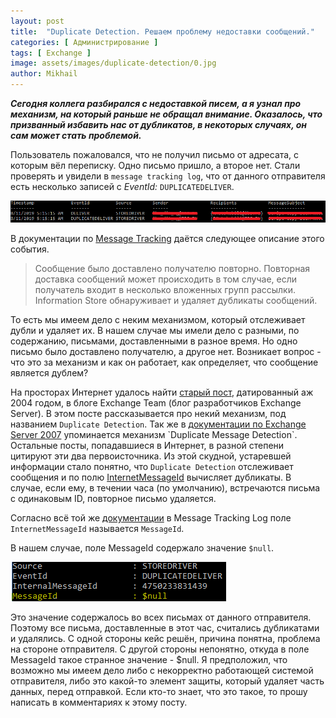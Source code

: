 ```yaml
---
layout: post
title:  "Duplicate Detection. Решаем проблему недоставки сообщений."
categories: [ Администрирование ]
tags: [ Exchange ]
image: assets/images/duplicate-detection/0.jpg
author: Mikhail
---
```

***Сегодня коллега разбирался с недоставкой писем, а я узнал про механизм, на который раньше не обращал внимание. Оказалось, что призванный избавить нас от дубликатов, в некоторых случаях, он сам может стать проблемой.***

Пользователь пожаловался, что не получил письмо от адресата, с которым вёл переписку. Одно письмо пришло, а второе нет. Стали проверять и увидели в `message tracking log`, что от данного отправителя есть несколько записей с *EventId:* `DUPLICATEDELIVER`. 

![duplicate-detection/1.png](/assets/images/duplicate-detection/1.png)

В документации по [Message Tracking](https://docs.microsoft.com/en-us/exchange/mail-flow/transport-logs/message-tracking?view=exchserver-2019#event-types-in-the-message-tracking-log) даётся следующее описание этого события.

>Сообщение было доставлено получателю повторно. Повторная доставка сообщений может происходить в том случае, если получатель входит в несколько вложенных групп рассылки. Information Store  обнаруживает и удаляет дубликаты сообщений.

То есть мы имеем дело с неким механизмом, который отслеживает дубли и удаляет их. В нашем случае мы имели дело с разными, по содержанию, письмами, доставленными в разное время. Но одно письмо было доставлено получателю, а другое нет. Возникает вопрос - что это за механизм и как он работает, как определяет, что сообщение является дублем?

На просторах Интернет удалось найти [старый пост](https://techcommunity.microsoft.com/t5/Exchange-Team-Blog/How-does-duplicate-detection-work/ba-p/610180), датированный аж 2004 годом, в блоге Exchange Team (блог разработчиков Exchange Server). В этом посте рассказывается про некий механизм, под названием `Duplicate Detection`. Так же в [документации по Exchange Server 2007](https://docs.microsoft.com/en-us/previous-versions/office/exchange-server-2007/dd577073(v=exchg.80)) упоминается механизм `Duplicate Message Detection`. Остальные посты, попадавшиеся в Интернет, в разной степени цитируют эти два первоисточника. Из этой скудной, устаревшей информации стало понятно, что `Duplicate Detection` отслеживает сообщения и по полю [InternetMessageId](https://docs.microsoft.com/en-us/exchange/client-developer/web-service-reference/internetmessageid) вычисляет дубликаты. В случае, если ему, в течении часа (по умолчанию), встречаются письма с одинаковым ID, повторное письмо удаляется.

Согласно всё той же [документации](https://docs.microsoft.com/en-us/exchange/mail-flow/transport-logs/search-message-tracking-logs?view=exchserver-2019#use-the-exchange-management-shell-to-search-the-message-tracking-logs-for-message-entries-on-multiple-servers) в Message Tracking Log поле `InternetMessageId` называется `MessageId`.

В нашем случае, поле MessageId содержало значение `$null`.

![duplicate-detection/2.png](/assets/images/duplicate-detection/2.png)

Это значение содержалось во всех письмах от данного отправителя. Поэтому все письма, доставленные в этот час, считались дубликатами и удалялись. С одной стороны кейс решён, причина понятна, проблема на стороне отправителя. С другой стороны непонятно, откуда в поле MessageId такое странное значение - $null. Я предположил, что возможно мы имеем дело либо с некорректно работающей системой отправителя, либо это какой-то элемент защиты, который удаляет часть данных, перед отправкой. Если кто-то знает, что это такое, то прошу написать в комментариях к этому посту.